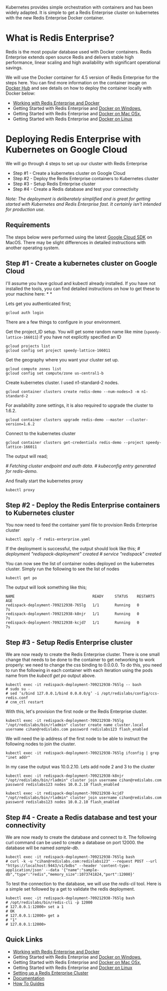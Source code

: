Kubernetes provides simple orchestration with containers and has been widely adapted. It is simple to get a Redis Enterprise cluster on kubernetes with the new Redis Enterprise Docker container. 

# What is Redis Enterprise?
Redis is the most popular database used with Docker containers. Redis Enterprise extends open source Redis and delivers stable high performance, linear scaling and high availability with significant operational savings. 

We will use the Docker container for 4.5 version of Redis Enterprise for the steps here. You can find more information on the container image on [Docker Hub](https://hub.docker.com/r/redislabs/redis/) and see details on how to deploy the container locally with Docker below:
* [Working with Redis Enterprise and Docker](https://redislabs.com/redis-enterprise-documentation/installing-and-upgrading/docker/)
* Getting Started with Redis Enterprise and [Docker on Windows](https://redislabs.com/redis-enterprise-documentation/installing-and-upgrading/docker/windows/), 
* Getting Started with Redis Enterprise and [Docker on Mac OSx](https://redislabs.com/redis-enterprise-documentation/installing-and-upgrading/docker/macos/), 
* Getting Started with Redis Enterprise and [Docker on Linux](https://redislabs.com/redis-enterprise-documentation/installing-and-upgrading/docker/linux/)

# Deploying Redis Enterprise with Kubernetes on Google Cloud 
We will go through 4 steps to set up our cluster with Redis Enterprise
* Step #1 - Create a kubernetes cluster on Google Cloud
* Step #2 - Deploy the Redis Enterprise containers to Kubernetes cluster
* Step #3 - Setup Redis Enterprise cluster
* Step #4 - Create a Redis database and test your connectivity

_Note: The deployment is deliberately simplified and is great for getting started with Kubernetes and Redis Enterprise fast. It certainly isn't intended for production use._

## Requirements
The steps below were performed using the latest [Google Cloud SDK](https://cloud.google.com/sdk/) on MacOS. There may be slight differences in detailed instructions with another operating system.

## Step #1 - Create a kubernetes cluster on Google Cloud
I'll assume you have gcloud and kubectl already installed. If you have not installed the tools, you can find detailed instructions on how to get these to your machine here:
* 
* 

Lets get you authenticated first;
```
gcloud auth login 
```

There are a few things to configure in your environment. 

Get the project_ID setup. You will get some random name like mine (`speedy-lattice-166011`) if you have not explicitly specified an ID
```
gcloud projects list
gcloud config set project speedy-lattice-166011
```

Get the geography where you want your cluster set up.
```
gcloud compute zones list
gcloud config set compute/zone us-central1-b
```

Create kubernetes cluster. I used n1-standard-2 nodes.
```
gcloud container clusters create redis-demo --num-nodes=3 -m n1-standard-2
```
For availability zone settings, it is also required to upgrade the cluster to 1.6.2.
```
gcloud container clusters upgrade redis-demo --master --cluster-version=1.6.2
```


Connect to the kubernetes cluster
```
gcloud container clusters get-credentials redis-demo --project speedy-lattice-166011
```
The output will read; 

_# Fetching cluster endpoint and auth data._
_# kubeconfig entry generated for redis-demo._

And finally start the kubernetes proxy
```
kubectl proxy
```
## Step #2 - Deploy the Redis Enterprise containers to Kubernetes cluster
You now need to feed the container yaml file to provision Redis Enterprise cluster
```
kubectl apply -f redis-enterprise.yaml
```
If the deployment is successful, the output should look like this;
_# deployment "redispack-deployment" created_
_# service "redispack" created_

You can now see the list of container nodes deployed on the kubernetes cluster. Simply run the following to see the list of nodes
```
kubectl get po
```
The output will look something like this;
```
NAME                                   READY     STATUS    RESTARTS   AGE
redispack-deployment-709212938-765lg   1/1       Running   0          7s
redispack-deployment-709212938-k8njr   1/1       Running   0          7s
redispack-deployment-709212938-kcjd7   1/1       Running   0          7s
```

## Step #3 - Setup Redis Enterprise cluster
We are now ready to create the Redis Enterprise cluster. There is one small change that needs to be done to the container to get networking to work properly: we need to change the css binding to 0.0.0.0. To do this, you need to run the following in each container with each iteration using the pods name from the _kubectl get po_ output above.
```
kubectl exec -it redispack-deployment-709212938-765lg -- bash
# sudo su -
# sed ‘s/bind 127.0.0.1/bind 0.0.0.0/g’ -i /opt/redislabs/config/ccs-redis.conf
# cnm_ctl restart
```

With this, let's provision the first node or the Redis Enterprise cluster.
```
kubectl exec -it redispack-deployment-709212938-765lg "/opt/redislabs/bin/rladmin" cluster create name cluster.local username cihan@redislabs.com password redislabs123 flash_enabled
```

We will need the ip address of the first node to be able to instruct the following nodes to join the cluster.
```
kubectl exec -it redispack-deployment-709212938-765lg ifconfig | grep "inet addr"
```
In my case the output was 10.0.2.10.
Lets add node 2 and 3 to the cluster 
```
kubectl exec -it redispack-deployment-709212938-k8njr "/opt/redislabs/bin/rladmin" cluster join username cihan@redislabs.com password redislabs123 nodes 10.0.2.10 flash_enabled
```
```
kubectl exec -it redispack-deployment-709212938-kcjd7 "/opt/redislabs/bin/rladmin" cluster join username cihan@redislabs.com password redislabs123 nodes 10.0.2.10 flash_enabled
```

## Step #4 - Create a Redis database and test your connectivity
We are now ready to create the database and connect to it. The following curl command can be used to create a database on port 12000. the database will be named _sample-db_.
```
kubectl exec -it redispack-deployment-709212938-765lg bash
# curl -k -u "cihan@redislabs.com:redislabs123" --request POST --url "https://localhost:9443/v1/bdbs" --header 'content-type: application/json' --data '{"name":"sample-db","type":"redis","memory_size":1073741824,"port":12000}'
```

To test the connection to the database, we will use the _redis-cli_ tool. Here is a simple set followed by a get to validate the redis deployment.
```
kubectl exec -it redispack-deployment-709212938-765lg bash
# /opt/redislabs/bin/redis-cli -p 12000
# 127.0.0.1:12000> set a 1
# OK
# 127.0.0.1:12000> get a
# "1"
# 127.0.0.1:12000>
```

## Quick Links ##
* [Working with Redis Enterprise and Docker](https://redislabs.com/redis-enterprise-documentation/installing-and-upgrading/docker/)
* Getting Started with Redis Enterprise and [Docker on Windows](https://redislabs.com/redis-enterprise-documentation/installing-and-upgrading/docker/windows/), 
* Getting Started with Redis Enterprise and [Docker on Mac OSx](https://redislabs.com/redis-enterprise-documentation/installing-and-upgrading/docker/macos/), 
* Getting Started with Redis Enterprise and [Docker on Linux](https://redislabs.com/redis-enterprise-documentation/installing-and-upgrading/docker/linux/)
* [Setting up a Redis Enterprise Cluster](https://redislabs.com/redis-enterprise-documentation/initial-setup-creating-a-new-cluster/)
* [Documentation](https://redislabs.com/resources/redis-pack-documentation/)
* [How To Guides](https://redislabs.com/resources/how-to-redis-enterprise/)